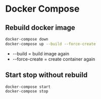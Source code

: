 # Docker Compose

## Rebuild docker image

```bash
docker-compose down 
docker-compose up --build --force-create
```
* --build           = build image again
* --force-create    = create container again

## Start stop without rebuild

```bash
docker-compose start
docker-compose stop
```
